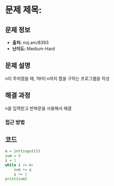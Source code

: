 # 문제 제목: 

## 문제 정보
- **출처:** noj.am/8393
- **난이도:** Medium-Hard

## 문제 설명
n이 주어졌을 때, 1부터 n까지 합을 구하는 프로그램을 작성

## 해결 과정
n을 입력받고 반복문을 사용해서 해결

### 접근 방법

## 코드
```python
n = int(input())
sum = 0
i = 1
while i <= n:
    sum += i
    i += 1
print(sum)
